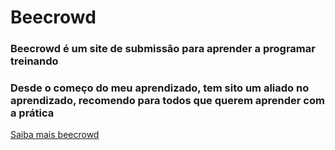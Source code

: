 # Beecrowd
### Beecrowd é um site de submissão para aprender a programar treinando

### Desde o começo do meu aprendizado, tem sito um aliado no aprendizado, recomendo para todos que querem aprender com a prática

[Saiba mais beecrowd](https://judge.beecrowd.com/en)
